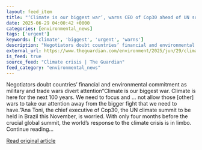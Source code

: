 ```yaml
---
layout: feed_item
title: "‘Climate is our biggest war’, warns CEO of Cop30 ahead of UN summit in Brazil"
date: 2025-06-29 04:00:42 +0000
categories: [environmental_news]
tags: ['urgent']
keywords: ['climate', 'biggest', 'urgent', 'warns']
description: "Negotiators doubt countries’ financial and environmental commitment as military and trade wars divert attention“Climate is our biggest war"
external_url: https://www.theguardian.com/environment/2025/jun/29/climate-is-our-biggest-war-warns-ceo-of-cop30-ahead-of-un-summit-in-brazil
is_feed: true
source_feed: "Climate crisis | The Guardian"
feed_category: "environmental_news"
---
```


Negotiators doubt countries’ financial and environmental commitment as military and trade wars divert attention“Climate is our biggest war. Climate is here for the next 100 years. We need to focus and … not allow those [other] wars to take our attention away from the bigger fight that we need to have.”Ana Toni, the chief executive of Cop30, the UN climate summit to be held in Brazil this November, is worried. With only four months before the crucial global summit, the world’s response to the climate crisis is in limbo. Continue reading...

[Read original article](https://www.theguardian.com/environment/2025/jun/29/climate-is-our-biggest-war-warns-ceo-of-cop30-ahead-of-un-summit-in-brazil)
